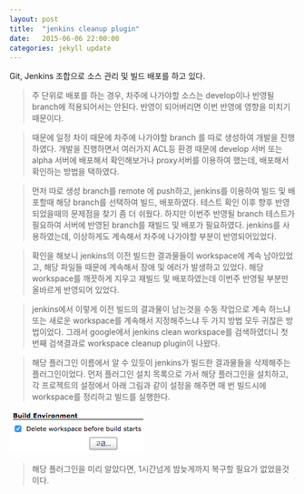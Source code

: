 ```yaml
---
layout:	post
title:	"jenkins cleanup plugin"
date:	2015-06-06 22:00:00
categories:	jekyll update
---
```

Git, Jenkins 조합으로 소스 관리 및 빌드 배포를 하고 있다.

> 주 단위로 배포를 하는 경우, 차주에 나가야할 소스는 develop이나 반영될 branch에 적용되어서는 안된다.
> 반영이 되어버리면 이번 반영에 영향을 미치기 때문이다.

> 때문에 일정 차이 때문에 차주에 나가야할 branch 를 따로 생성하여 개발을 진행하였다.
> 개발을 진행하면서 여러가지 ACL등 환경 때문에 develop 서버 또는 alpha 서버에 배포해서 확인해보거나
> proxy서버를 이용하여 했는데, 배포해서 확인하는 방법을 택하였다.

> 먼저 따로 생성 branch를 remote 에 push하고, jenkins를 이용하여 빌드 및 배포할때 해당 branch를 선택하여 빌드, 배포하였다.
> 테스트 확인 이후 향후 반영 되었을때의 문제점을 찾기 좀 더 쉬웠다. 
> 하지만 이번주 반영될 branch 테스트가 필요하여 서버에 반영된 branch를 재빌드 및 배포가 필요하였다.
> jenkins를 사용하였는데, 이상하게도 계속해서 차주에 나가야할 부분이 반영되어있었다.

> 확인을 해보니 jenkins의 이전 빌드한 결과물들이 workspace에 계속 남아있었고, 해당 파일들 때문에 계속해서 장애 및 에러가 발생하고 있었다.
> 해당 workspace를 깨끗하게 지우고 재빌드 및 배포하였는데 이번주 반영될 부분만 올바르게 반영되어 있었다.

> jenkins에서 이렇게 이전 빌드의 결과물이 남는것을 수동 작업으로 계속 하느냐 또는 새로운 workspace를 계속해서 지정해주느냐 두 가지 방법 모두 귀찮은 방법이었다.
> 그래서 google에서 jenkins clean workspace를 검색하였더니 첫번째 검색결과로 workspace cleanup plugin이 나왔다.

> 해당 플러그인 이름에서 알 수 있듯이 jenkins가 빌드한 결과물들을 삭제해주는 플러그인이었다.
> 먼저 플러그인 설치 목록으로 가서 해당 플러그인을 설치하고, 각 프로젝트의 설정에서 아래 그림과 같이 설정을 해주면 매 번 빌드시에 workspace를 정리하고 빌드를 실행한다.

![](/img/Jenkins/workspaceCleanup.png)

> 해당 플러그인을 미리 알았다면, 1시간넘게 밤늦게까지 복구할 필요가 없었을것이다.